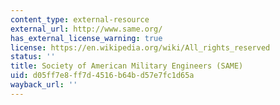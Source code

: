```yaml
---
content_type: external-resource
external_url: http://www.same.org/
has_external_license_warning: true
license: https://en.wikipedia.org/wiki/All_rights_reserved
status: ''
title: Society of American Military Engineers (SAME)
uid: d05ff7e8-ff7d-4516-b64b-d57e7fc1d65a
wayback_url: ''
---
```

